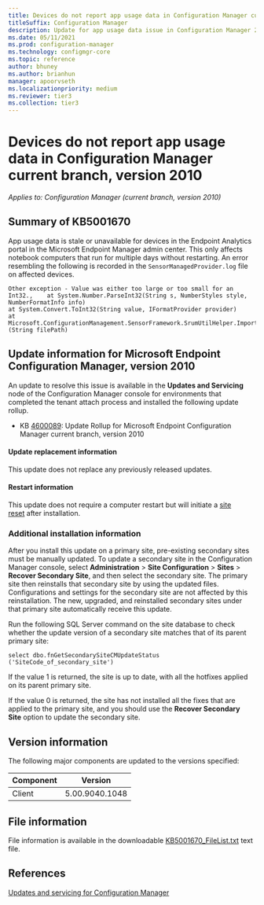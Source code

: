 ```yaml
---
title: Devices do not report app usage data in Configuration Manager current branch, version 2010
titleSuffix: Configuration Manager
description: Update for app usage data issue in Configuration Manager 2010
ms.date: 05/11/2021
ms.prod: configuration-manager
ms.technology: configmgr-core
ms.topic: reference
author: bhuney
ms.author: brianhun
manager: apoorvseth
ms.localizationpriority: medium
ms.reviewer: tier3
ms.collection: tier3
---
```

# Devices do not report app usage data in Configuration Manager current branch, version 2010

*Applies to: Configuration Manager (current branch, version 2010)*

## Summary of KB5001670
App usage data is stale or unavailable for devices in the Endpoint Analytics portal in the Microsoft Endpoint Manager admin center. This only affects notebook computers that run for multiple days without restarting.
An error resembling the following is recorded in the `SensorManagedProvider.log` file on affected devices.
   ```text
   Other exception - Value was either too large or too small for an Int32.,    at System.Number.ParseInt32(String s, NumberStyles style, NumberFormatInfo info)
   at System.Convert.ToInt32(String value, IFormatProvider provider)
   at Microsoft.ConfigurationManagement.SensorFramework.SrumUtilHelper.ImportCsvToDataTable[T](String filePath)
   ```

## Update information for Microsoft Endpoint Configuration Manager, version 2010
An update to resolve this issue is available in the **Updates and Servicing** node of the Configuration Manager console for environments that completed the tenant attach process and installed the following update rollup.
- KB [4600089](../../hotfix/2010/4600089.md): Update Rollup for Microsoft Endpoint Configuration Manager current branch, version 2010

#### Update replacement information

This update does not replace any previously released updates.

#### Restart information

This update does not require a computer restart but will initiate a [site reset](../../core/servers/manage/modify-your-infrastructure.md#bkmk_reset) after installation.

### Additional installation information

After you install this update on a primary site, pre-existing secondary sites must be manually updated. To update a secondary site in the Configuration Manager console, select **Administration** > **Site Configuration** > **Sites** >  **Recover Secondary Site**, and then select the secondary site. The primary site then reinstalls that secondary site by using the updated files. Configurations and settings for the secondary site are not affected by this reinstallation. The new, upgraded, and reinstalled secondary sites under that primary site automatically receive this update.

Run the following SQL Server command on the site database to check whether the update version of a secondary site matches that of its parent primary site:
   ```code
   select dbo.fnGetSecondarySiteCMUpdateStatus ('SiteCode_of_secondary_site')
   ```
If the value 1 is returned, the site is up to date, with all the hotfixes applied on its parent primary site.

If the value 0 is returned, the site has not installed all the fixes that are applied to the primary site, and you should use the **Recover Secondary Site** option to update the secondary site.

## Version information
The following major components are updated to the versions specified:

|Component |Version |
|---|---|
| Client | 5.00.9040.1048 |

## File information
File information is available in the downloadable [KB5001670_FileList.txt](https://aka.ms/KB5001670_FileList) text file.

## References
[Updates and servicing for Configuration Manager](../../core/servers/manage/updates.md)